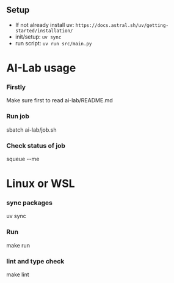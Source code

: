 ## Setup
- If not already install uv: `https://docs.astral.sh/uv/getting-started/installation/`
- init/setup: `uv sync`
- run script: `uv run src/main.py`


# AI-Lab usage

### Firstly
Make sure first to read ai-lab/README.md

### Run job
sbatch ai-lab/job.sh

### Check status of job
squeue --me

# Linux or WSL

### sync packages
uv sync

### Run
make run

### lint and type check
make lint